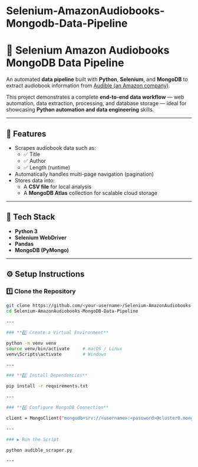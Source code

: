 # Selenium-AmazonAudiobooks-Mongodb-Data-Pipeline
# 🤖 Selenium Amazon Audiobooks MongoDB Data Pipeline

An automated **data pipeline** built with **Python**, **Selenium**, and **MongoDB** to extract audiobook information from [Audible (an Amazon company)](https://www.audible.com/search).  

This project demonstrates a complete **end-to-end data workflow** — web automation, data extraction, processing, and database storage — ideal for showcasing **Python automation and data engineering** skills.

---

## 🚀 Features

- Scrapes audiobook data such as:
  - ✅ Title  
  - ✅ Author  
  - ✅ Length (runtime)
- Automatically handles multi-page navigation (pagination)
- Stores data into:
  - A **CSV file** for local analysis  
  - A **MongoDB Atlas** collection for scalable cloud storage

---

## 🧰 Tech Stack

- **Python 3**
- **Selenium WebDriver**
- **Pandas**
- **MongoDB (PyMongo)**

---

## ⚙️ Setup Instructions

### 1️⃣ Clone the Repository
```bash
git clone https://github.com/<your-username>/Selenium-AmazonAudiobooks-MongoDB-Data-Pipeline.git
cd Selenium-AmazonAudiobooks-MongoDB-Data-Pipeline

---

### **2️⃣ Create a Virtual Environment**

python -m venv venv
source venv/bin/activate     # macOS / Linux
venv\Scripts\activate        # Windows

---

### **3️⃣ Install Dependencies**

pip install -r requirements.txt

---

### **4️⃣ Configure MongoDB Connection**

client = MongoClient("mongodb+srv://<username>:<password>@cluster0.mongodb.net/?appName=Cluster0")

---

### ▶️ Run the Script

python audible_scraper.py

---





